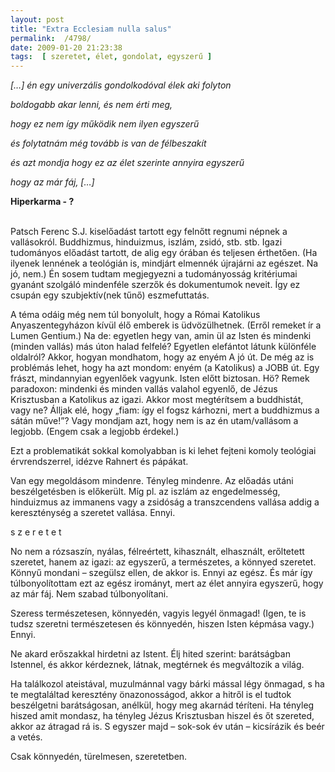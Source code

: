 ```yaml
---
layout: post
title: "Extra Ecclesiam nulla salus"
permalink:  /4798/ 
date: 2009-01-20 21:23:38
tags:  [ szeretet, élet, gondolat, egyszerű ] 
---
```

<p class="rteleft"><em>[&hellip;] én egy univerzális gondolkodóval élek aki folyton

boldogabb akar lenni, és nem érti meg,

hogy ez nem így működik nem ilyen egyszerű

és folytatnám még tovább is van de félbeszakít

és azt mondja hogy ez az élet szerinte annyira egyszerű

hogy az már fáj, [&hellip;]</em>

<strong>Hiperkarma - ?</strong></p>  
Patsch Ferenc S.J. kiselőadást tartott egy felnőtt regnumi népnek a vallásokról. Buddhizmus, hinduizmus, iszlám, zsidó, stb. stb. Igazi tudományos előadást tartott, de alig egy órában és teljesen érthetően. (Ha ilyenek lennének a teológián is, mindjárt elmennék újrajárni az egészet. Na jó, nem.) Én sosem tudtam megjegyezni a tudományosság kritériumai gyanánt szolgáló mindenféle szerzők és dokumentumok neveit. &Iacute;gy ez csupán egy szubjektív(nek tűnő) eszmefuttatás.

A téma odáig még nem túl bonyolult, hogy a Római Katolikus Anyaszentegyházon kívül élő emberek is üdvözülhetnek. (Erről remeket ír a Lumen Gentium.) Na de: egyetlen hegy van, amin ül az Isten és mindenki (minden vallás) más úton halad felfelé? Egyetlen elefántot látunk különféle oldalról? Akkor, hogyan mondhatom, hogy az enyém A jó út. De még az is problémás lehet, hogy ha azt mondom: enyém (a Katolikus) a JOBB út. Egy frászt, mindannyian egyenlőek vagyunk. Isten előtt biztosan. Hö? Remek paradoxon: mindenki és minden vallás valahol egyenlő, de Jézus Krisztusban a Katolikus az igazi. Akkor most megtérítsem a buddhistát, vagy ne? Álljak elé, hogy &bdquo;fiam: így el fogsz kárhozni, mert a buddhizmus a sátán műve!&rdquo;? Vagy mondjam azt, hogy nem is az én utam/vallásom a legjobb. (Engem csak a legjobb érdekel.) 

Ezt a problematikát sokkal komolyabban is ki lehet fejteni komoly teológiai érvrendszerrel, idézve Rahnert és pápákat.

<p class="rteleft">Van egy megoldásom mindenre. Tényleg mindenre. Az előadás utáni beszélgetésben is előkerült. Míg pl. az iszlám az engedelmesség, hinduizmus az immanens vagy a zsidóság a transzcendens vallása addig a kereszténység a szeretet vallása. Ennyi.</p>  
<p class="rtecenter">s z e r e t e t</p>  
<p class="rteleft">No nem a rózsaszín, nyálas, félreértett, kihasznált, elhasznált, erőltetett szeretet, hanem az igazi: az egyszerű, a természetes, a könnyed szeretet. Könnyű mondani &ndash; szegülsz ellen, de akkor is. Ennyi az egész. És már így túlbonyolítottam ezt az egész irományt, mert az élet annyira egyszerű, hogy az már fáj. Nem szabad túlbonyolítani.</p>  
Szeress természetesen, könnyedén, vagyis legyél önmagad! (Igen, te is tudsz szeretni természetesen és könnyedén, hiszen Isten képmása vagy.) Ennyi.

Ne akard erőszakkal hirdetni az Istent. Élj hited szerint: barátságban Istennel, és akkor kérdeznek, látnak, megtérnek és megváltozik a világ.

Ha találkozol ateistával, muzulmánnal vagy bárki mással légy önmagad, s ha te megtaláltad keresztény önazonosságod, akkor a hitről is el tudtok beszélgetni barátságosan, anélkül, hogy meg akarnád téríteni. Ha tényleg hiszed amit mondasz, ha tényleg Jézus Krisztusban hiszel és őt szereted, akkor az átragad rá is. S egyszer majd &ndash; sok-sok év után &ndash; kicsírázik és beér a vetés.

Csak könnyedén, türelmesen, szeretetben.

&nbsp;

